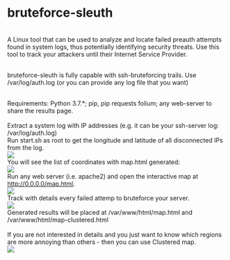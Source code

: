 # bruteforce-sleuth
<br>A Linux tool that can be used to analyze and locate failed preauth attempts found in system logs, thus potentially identifying security threats.
Use this tool to track your attackers until their Internet Service Provider.

<br/> bruteforce-sleuth is fully capable with ssh-bruteforcing trails. Use /var/log/auth.log (or you can provide any log file that you want)

<br>Requirements: Python 3.7.*; pip, pip requests folium; any web-server to share the results page.
<br>
<br>Extract a system log with IP addresses (e.g. it can be your ssh-server log: /var/log/auth.log)
<br>Run start.sh as root to get the longitude and latitude of all disconnected IPs from the log.
<br><img src="https://imgur.com/LLdtLA9.jpg"/>
<br>You will see the list of coordinates with map.html generated:
<br><img src="https://imgur.com/UwepPdi.jpg"/>
<br>Run any web server (i.e. apache2) and open the interactive map at http://0.0.0.0/map.html.
<br><img src="https://imgur.com/vg6ZtrL.jpg"/>
<br>Track with details every failed attemp to bruteforce your server.
<br><img src="https://i.imgur.com/p943AEL.jpg"/>
<br/>Generated results will be placed at /var/www/html/map.html and /var/www/html/map-clustered.html
<br/>
<br/>If you are not interested in details and you just want to know which regions are more annoying than others - then you can use Clustered map.
<br/><img src="https://imgur.com/BLuHKHP.jpg"/>
